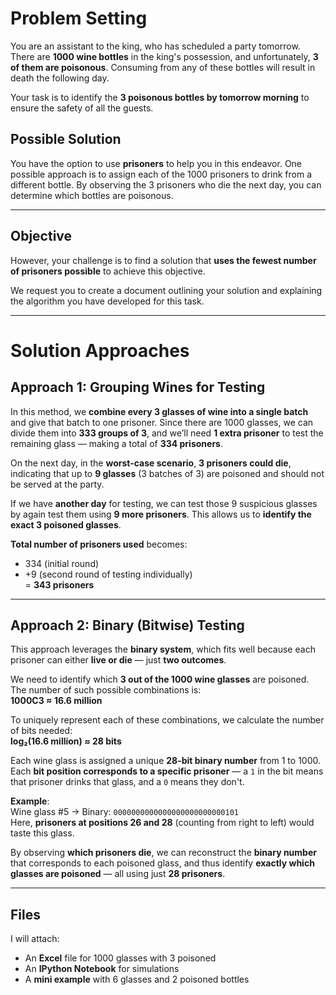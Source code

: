 # Problem Setting

You are an assistant to the king, who has scheduled a party tomorrow. There are **1000 wine bottles** in the king's possession, and unfortunately, **3 of them are poisonous**. Consuming from any of these bottles will result in death the following day.

Your task is to identify the **3 poisonous bottles by tomorrow morning** to ensure the safety of all the guests.

## Possible Solution

You have the option to use **prisoners** to help you in this endeavor. One possible approach is to assign each of the 1000 prisoners to drink from a different bottle. By observing the 3 prisoners who die the next day, you can determine which bottles are poisonous.

---

## Objective

However, your challenge is to find a solution that **uses the fewest number of prisoners possible** to achieve this objective.

We request you to create a document outlining your solution and explaining the algorithm you have developed for this task.

---

# Solution Approaches

## Approach 1: Grouping Wines for Testing

In this method, we **combine every 3 glasses of wine into a single batch** and give that batch to one prisoner. Since there are 1000 glasses, we can divide them into **333 groups of 3**, and we’ll need **1 extra prisoner** to test the remaining glass — making a total of **334 prisoners**.

On the next day, in the **worst-case scenario**, **3 prisoners could die**, indicating that up to **9 glasses** (3 batches of 3) are poisoned and should not be served at the party.

If we have **another day** for testing, we can test those 9 suspicious glasses by again test them using **9 more prisoners**. This allows us to **identify the exact 3 poisoned glasses**.

**Total number of prisoners used** becomes:  
- 334 (initial round)  
- +9 (second round of testing individually)  
= **343 prisoners**

---

## Approach 2: Binary (Bitwise) Testing

This approach leverages the **binary system**, which fits well because each prisoner can either **live or die** — just **two outcomes**.

We need to identify which **3 out of the 1000 wine glasses** are poisoned. The number of such possible combinations is:  
**1000C3 ≈ 16.6 million**

To uniquely represent each of these combinations, we calculate the number of bits needed:  
**log₂(16.6 million) ≈ 28 bits**  

Each wine glass is assigned a unique **28-bit binary number** from 1 to 1000. Each **bit position corresponds to a specific prisoner** — a `1` in the bit means that prisoner drinks that glass, and a `0` means they don't.

**Example**:  
Wine glass #5 → Binary: `0000000000000000000000000101`  
Here, **prisoners at positions 26 and 28** (counting from right to left) would taste this glass.

By observing **which prisoners die**, we can reconstruct the **binary number** that corresponds to each poisoned glass, and thus identify **exactly which glasses are poisoned** — all using just **28 prisoners**.

---

## Files

I will attach:
- An **Excel** file for 1000 glasses with 3 poisoned
- An **IPython Notebook** for simulations
- A **mini example** with 6 glasses and 2 poisoned bottles
